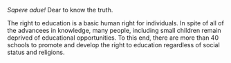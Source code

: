 *Sapere adue!* Dear to know the truth. 

The right to education is a basic human right for individuals. In spite of all of the advancees in knowledge, many people, including small children remain deprived of educational opportunities. To this end, there are more than 40 schools to promote and develop the right to education regardless of social status and religions. 
